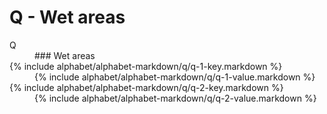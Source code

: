 <div data-role="collapsible" data-inset="false">
	<h1>Q - Wet areas</h1>

<dl>

<dt class="alphabet-table-key-two">
<div markdown="1">
Q
</div>
</dt>
<dd class="alphabet-table-value">
<div markdown="1">
### Wet areas
</div>
</dd>

<dt>	
<div markdown="1">
{% include alphabet/alphabet-markdown/q/q-1-key.markdown %}
</div>
</dt>
<dd>
<div markdown="1">
{% include alphabet/alphabet-markdown/q/q-1-value.markdown %}
</div>
</dd>

<dt>
<div markdown="1">
{% include alphabet/alphabet-markdown/q/q-2-key.markdown %}
</div>
</dt>
<dd>
<div markdown="1">
{% include alphabet/alphabet-markdown/q/q-2-value.markdown %}
</div>
</dd>


</dl>

</div>